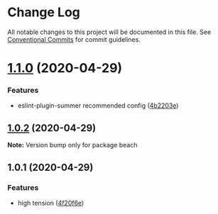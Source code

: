 # Change Log

All notable changes to this project will be documented in this file.
See [Conventional Commits](https://conventionalcommits.org) for commit guidelines.

# [1.1.0](https://github.com/1natsu172/eslint-summer/tree/master/packages/beach/compare/v1.0.2...v1.1.0) (2020-04-29)


### Features

* eslint-plugin-summer recommended config ([4b2203e](https://github.com/1natsu172/eslint-summer/tree/master/packages/beach/commit/4b2203e8618ba0340a2053f7ce2b30cf2575cf89))





## [1.0.2](https://github.com/1natsu172/eslint-summer/compare/v1.0.1...v1.0.2) (2020-04-29)

**Note:** Version bump only for package beach





## 1.0.1 (2020-04-29)


### Features

* high tension ([4f20f6e](https://github.com/1natsu172/eslint-summer/commit/4f20f6ecbf9f0059dd36c4922a2c07ef320dbdbc))

